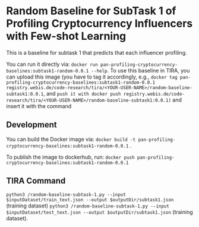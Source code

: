 # Random Baseline for SubTask 1 of Profiling Cryptocurrency Influencers with Few-shot Learning
This is a baseline for subtask 1 that predicts that each influencer profiling.

You can run it directly via: `docker run pan-profiling-cryptocurrency-baselines:subtask1-random-0.0.1 --help`. To use this baseline in TIRA, you can upload this image (you have to tag it accordingly, e.g., `docker tag pan-profiling-cryptocurrency-baselines:subtask1-random-0.0.1  registry.webis.de/code-research/tira/<YOUR-USER-NAME>/random-baseline-subtask1:0.0.1`, and `push it with docker push registry.webis.de/code-research/tira/<YOUR-USER-NAME>/random-baseline-subtask1:0.0.1)` and insert it with the command 

## Development
You can build the Docker image via: `docker build -t pan-profiling-cryptocurrency-baselines:subtask1-random-0.0.1` .

To publish the image to dockerhub, run: `docker push pan-profiling-cryptocurrency-baselines:subtask1-random-0.0.1`

## TIRA Command
`python3 /random-baseline-subtask-1.py --input $inputDataset/train_text.json --output $outputDir/subtask1.json` (training dataset) 
`python3 /random-baseline-subtask-1.py --input $inputDataset/test_text.json --output $outputDir/subtask1.json` (training dataset).

